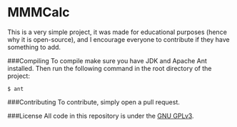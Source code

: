 MMMCalc
=======

This is a very simple project, it was made for educational purposes (hence why it is open-source), and I encourage everyone to contribute if they have something to add.

###Compiling
To compile make sure you have JDK and Apache Ant installed. Then run the following command in the root directory of the project:
```
$ ant
```

###Contributing
To contribute, simply open a pull request.

###License
All code in this repository is under the [GNU GPLv3](/LICENSE).
